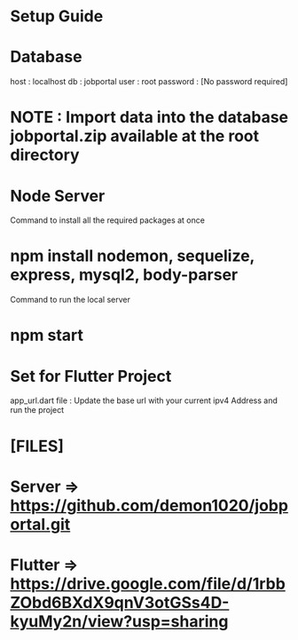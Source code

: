 # Setup Guide

# Database
host : localhost
db : jobportal
user : root
password : [No password required]

# NOTE : Import data into the database jobportal.zip available at the root directory 

# Node Server

Command to install all the required packages at once
# npm install nodemon, sequelize, express, mysql2, body-parser

Command to run the local server
# npm start


# Set for Flutter Project
app_url.dart file : Update the base url with your current ipv4 Address and run the project

# [FILES]

# Server    => https://github.com/demon1020/jobportal.git
# Flutter   => https://drive.google.com/file/d/1rbbZObd6BXdX9qnV3otGSs4D-kyuMy2n/view?usp=sharing


